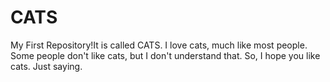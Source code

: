 CATS
====

My First Repository!It is called CATS. I love cats, much like most people. Some people don't like cats, but I don't understand that. So, I hope you like cats. Just saying.
